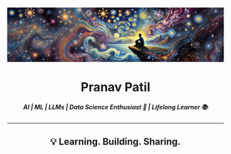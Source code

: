 ![image](static/image1.png)
<h1 align="center">Pranav Patil</h1>
<h5 align="center">AI | ML | LLMs | Data Science Enthusiast 🚀 | Lifelong Learner 📚</h5>

---

<h2 align="center">💡 Learning. Building. Sharing.</h2>



<!--
## ⚡ About Me
- 🧠 AI & Machine Learning enthusiast exploring Deep Learning & LLMs.
- 🛠️ Hands-on with AI frameworks – PyTorch, TensorFlow, Hugging Face.
- 🎯 Mastering AI, building projects, and sharing insights.
### 💡 Learning. Building. Sharing.
<div style="display: flex; align-items: flex-start; justify-content: space-between;">
  <div style="width: 48%;">
    <p>⚡ <b>About Me</b><br>
    🧠 AI & Machine Learning enthusiast exploring Deep Learning & LLMs.<br>
    🛠️ Hands-on with AI frameworks – PyTorch, TensorFlow, Hugging Face.<br>
    🎯 Mastering AI, building projects, and sharing insights.</p>
  </div>
  <div style="border-left: 1px solid black; height: auto; margin: 0 10px;"></div>
  <div style="width: 48%;">
    <p>🔥 <b>What You’ll Find Here</b><br>
    📚 MyLearning – A collection of my notes, experiments & mini-projects.<br>
    🛠️ AI Projects – From quick prototypes to full-fledged applications.<br>
    🎯 Research & Implementation – Exploring the latest in AI & LLMs.</p>
  </div>
</div>

---
Here are some ideas to get you started:

- 🔭 I’m currently working on ...
- 🌱 I’m currently learning ...
- 👯 I’m looking to collaborate on ...
- 🤔 I’m looking for help with ...
- 💬 Ask me about ...
- 📫 How to reach me: ...
- 😄 Pronouns: ...
- ⚡ Fun fact: ...
-->
